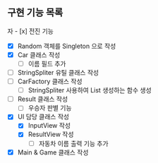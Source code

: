 ## 구현 기능 목록
자  - [x] 전진 기능
- [x] Random 객체를 Singleton 으로 작성
- [x] Car 클래스 작성
  - [ ] 이름 필드 추가
- [ ] StringSpliter 유틸 클래스 작성
- [ ] CarFactory 클래스 작성
  - [ ] StringSpliter 사용하여 List<Car> 생성하는 함수 생성
- [ ] Result 클래스 작성
  - [ ] 우승자 판별 기능
- [x] UI 담당 클래스 작성
  - [x] InputView 작성
  - [x] ResultView 작성
    - [ ] 자동차 이름 출력 기능 추가
- [x] Main & Game 클래스 작성
